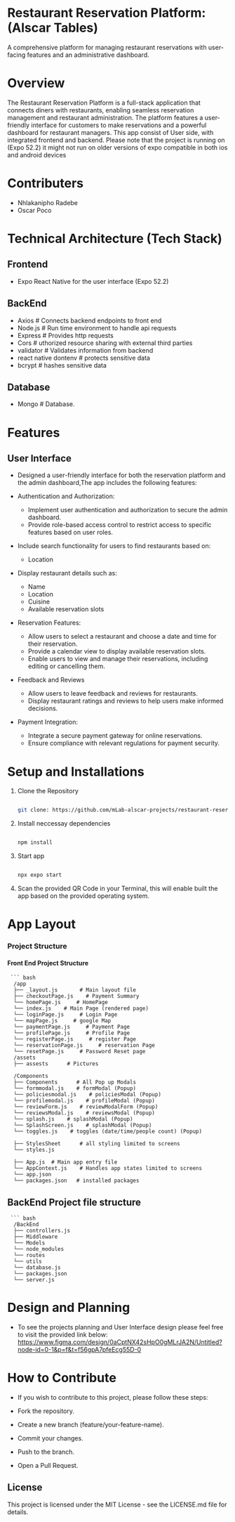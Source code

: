 # Restaurant Reservation Platform: (Alscar Tables)
A comprehensive platform for managing restaurant reservations with user-facing features and an administrative dashboard.

# Overview
The Restaurant Reservation Platform is a full-stack application that connects diners with restaurants, enabling seamless reservation management and restaurant administration. The platform features a user-friendly interface for customers to make reservations and a powerful dashboard for restaurant managers.
This app consist of User side, with integrated frontend and backend. Please note that the project is running on (Expo 52.2) it might not run on older versions of expo compatible
in both ios and android devices

# Contributers
- Nhlakanipho Radebe
- Oscar Poco

# Technical Architecture (Tech Stack)

## Frontend
- Expo React Native for the user interface (Expo 52.2) 

## BackEnd
- Axios   # Connects backend endpoints to front end
- Node.js  # Run time environment to handle api requests
- Express  # Provides http requests 
- Cors # uthorized resource sharing with external third parties
- validator # Validates information from backend
- react native dontenv # protects sensitive data 
- bcrypt # hashes sensitive data

## Database
- Mongo # Database.


# Features
## User Interface
- Designed a user-friendly interface for both the reservation platform and the admin dashboard,The app includes the following features:

- Authentication and Authorization:
  - Implement user authentication and authorization to secure the admin dashboard.
  - Provide role-based access control to restrict access to specific features based on user roles.

- Include search functionality for users to find restaurants based on:
   - Location

- Display restaurant details such as:
   - Name
   - Location
   - Cuisine
   - Available reservation slots

- Reservation Features:
  - Allow users to select a restaurant and choose a date and time for their reservation.
  - Provide a calendar view to display available reservation slots.
  - Enable users to view and manage their reservations, including editing or cancelling them.

- Feedback and Reviews
  - Allow users to leave feedback and reviews for restaurants.
  - Display restaurant ratings and reviews to help users make informed decisions.

- Payment Integration:
   - Integrate a secure payment gateway for online reservations.
   - Ensure compliance with relevant regulations for payment security.



# Setup and Installations
1. Clone the Repository
    ``` bash

    git clone: https://github.com/mLab-alscar-projects/restaurant-reservation-app.git

2. Install neccessay dependencies
    ``` bash

    npm install
    
3. Start app
    ``` bash

    npx expo start

3. Scan the provided QR Code in your Terminal, this will enable built the app based on the provided operating system.


# App Layout 



### Project Structure
#### Front End Project Structure

     ``` bash
      /app
      ├── _layout.js       # Main layout file
      ├── checkoutPage.js    # Payment Summary
      └── homePage.js     # HomePage
      └── index.js    # Main Page (rendered page)
      └── loginPage.js     # Login Page
      └── mapPage.js     # google Map
      └── paymentPage.js     # Payment Page
      └── profilePage.js     # Profile Page
      └── registerPage.js     # register Page
      └── reservationPage.js     # reservation Page
      └── resetPage.js     # Password Reset page
      /assets
      ├── assests      # Pictures
  
      /Components
      ├── Components      # All Pop up Modals
      └── formmodal.js    # formModal (Popup)
      └── policiesmodal.js    # policiesModal (Popup)
      └── profilemodal.js    # profileModal (Popup)
      └── reviewForm.js    # reviewModalForm (Popup)
      └── reviewsModal.js    # reviewsModal (Popup)
      └── splash.js    # splashModal (Popup)
      └── SplashScreen.js    # splashModal (Popup)
      └── toggles.js    # toggles (date/time/people count) (Popup)
  
      ├── StylesSheet      # all styling limited to screens
      └── styles.js    
  
      ├── App.js  # Main app entry file
      └── AppContext.js    # Handles app states limited to screens
      └── app.json  
      └── packages.json   # installed packages

## BackEnd Project file structure
    
     ``` bash
      /BackEnd
      ├── controllers.js
      ├── Middleware
      └── Models
      └── node_modules
      └── routes
      └── utils
      └── database.js
      └── packages.json
      └── server.js


# Design and Planning
- To see the projects planning and User Interface design please feel free to visit the provided link below: 
  https://www.figma.com/design/0aCptNX42sHpO0gMLrJA2N/Untitled?node-id=0-1&p=f&t=f56gpA7pfeEcg55D-0

# How to Contribute

- If you wish to contribute to this project, please follow these steps:

- Fork the repository.

- Create a new branch (feature/your-feature-name).

- Commit your changes.

- Push to the branch.

- Open a Pull Request.

## License
This project is licensed under the MIT License - see the LICENSE.md file for details.




   
  

